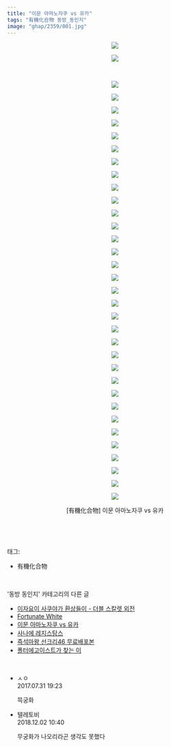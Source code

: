 ```yaml
---
title: "이문 아마노자쿠 vs 유카"
tags: "有機化合物 동방_동인지"
image: "ghap/2359/001.jpg"
---
```

<div class="article">
<p style="text-align: center; clear: none; float: none;"><img src="{{ site.nasurl }}/ghap/2359/001.jpg"/></p>
<p style="text-align: center; clear: none; float: none;"><img src="{{ site.nasurl }}/ghap/2359/002.jpg"/></p>
<p style="text-align: center; clear: none; float: none;"><br/></p>
<p style="text-align: center; clear: none; float: none;"><img src="{{ site.nasurl }}/ghap/2359/003.jpg"/></p>
<p style="text-align: center; clear: none; float: none;"><img src="{{ site.nasurl }}/ghap/2359/004.jpg"/></p>
<p style="text-align: center; clear: none; float: none;"><img src="{{ site.nasurl }}/ghap/2359/005.jpg"/></p>
<p style="text-align: center; clear: none; float: none;"><img src="{{ site.nasurl }}/ghap/2359/006.jpg"/></p>
<p style="text-align: center; clear: none; float: none;"><img src="{{ site.nasurl }}/ghap/2359/007.jpg"/></p>
<p style="text-align: center; clear: none; float: none;"><img src="{{ site.nasurl }}/ghap/2359/008.jpg"/></p>
<p style="text-align: center; clear: none; float: none;"><img src="{{ site.nasurl }}/ghap/2359/009.jpg"/></p>
<p style="text-align: center; clear: none; float: none;"><img src="{{ site.nasurl }}/ghap/2359/010.jpg"/></p>
<p style="text-align: center; clear: none; float: none;"><img src="{{ site.nasurl }}/ghap/2359/011.jpg"/></p>
<p style="text-align: center; clear: none; float: none;"><img src="{{ site.nasurl }}/ghap/2359/012.jpg"/></p>
<p style="text-align: center; clear: none; float: none;"><img src="{{ site.nasurl }}/ghap/2359/013.jpg"/></p>
<p style="text-align: center; clear: none; float: none;"><img src="{{ site.nasurl }}/ghap/2359/014.jpg"/></p>
<p style="text-align: center; clear: none; float: none;"><img src="{{ site.nasurl }}/ghap/2359/015.jpg"/></p>
<p style="text-align: center; clear: none; float: none;"><img src="{{ site.nasurl }}/ghap/2359/016.jpg"/></p>
<p style="text-align: center; clear: none; float: none;"><img src="{{ site.nasurl }}/ghap/2359/017.jpg"/></p>
<p style="text-align: center; clear: none; float: none;"><img src="{{ site.nasurl }}/ghap/2359/018.jpg"/></p>
<p style="text-align: center; clear: none; float: none;"><img src="{{ site.nasurl }}/ghap/2359/019.jpg"/></p>
<p style="text-align: center; clear: none; float: none;"><img src="{{ site.nasurl }}/ghap/2359/020.jpg"/></p>
<p style="text-align: center; clear: none; float: none;"><img src="{{ site.nasurl }}/ghap/2359/021.jpg"/></p>
<p style="text-align: center; clear: none; float: none;"><img src="{{ site.nasurl }}/ghap/2359/022.jpg"/></p>
<p style="text-align: center; clear: none; float: none;"><img src="{{ site.nasurl }}/ghap/2359/023.jpg"/></p>
<p style="text-align: center; clear: none; float: none;"><img src="{{ site.nasurl }}/ghap/2359/024.jpg"/></p>
<p style="text-align: center; clear: none; float: none;"><img src="{{ site.nasurl }}/ghap/2359/025.jpg"/></p>
<p style="text-align: center; clear: none; float: none;"><img src="{{ site.nasurl }}/ghap/2359/026.jpg"/></p>
<p style="text-align: center; clear: none; float: none;"><img src="{{ site.nasurl }}/ghap/2359/027.jpg"/></p>
<p style="text-align: center; clear: none; float: none;"><img src="{{ site.nasurl }}/ghap/2359/028.jpg"/></p>
<p style="text-align: center; clear: none; float: none;"><img src="{{ site.nasurl }}/ghap/2359/029.jpg"/></p>
<p style="text-align: center; clear: none; float: none;"><img src="{{ site.nasurl }}/ghap/2359/030.jpg"/></p>
<p style="text-align: center; clear: none; float: none;"><img src="{{ site.nasurl }}/ghap/2359/031.jpg"/></p>
<p style="text-align: center; clear: none; float: none;"><img src="{{ site.nasurl }}/ghap/2359/032.jpg"/></p>
<p style="text-align: center; clear: none; float: none;"><img src="{{ site.nasurl }}/ghap/2359/033.jpg"/></p>
<p style="text-align: center; clear: none; float: none;"><img src="{{ site.nasurl }}/ghap/2359/034.jpg"/></p>
<p style="text-align: center; clear: none; float: none;"><img src="{{ site.nasurl }}/ghap/2359/035.jpg"/></p>
<p style="text-align: center; clear: none; float: none;">[有機化合物] 이문 아마노자쿠 vs 유카</p>
<p><br/></p>
</div><br/>
<div class="tagTrail">
<p>태그: </p>
<ul>
<li>有機化合物</li>
</ul>
</div><br/>
<div class="another">
<p>'동방 동인지' 카테고리의 다른 글</p>
<ul>
<li><a href="/2016-09-27-ghap_2361">이자요이 사쿠야가 환상들이 - 더블 스칼렛 외전</a></li>
<li><a href="/2016-09-27-ghap_2360">Fortunate White</a></li>
<li><a href="/2016-09-27-ghap_2359">이문 아마노자쿠 vs 유카</a></li>
<li><a href="/2016-09-27-ghap_2358">사나에 레지스탕스</a></li>
<li><a href="/2016-09-27-ghap_2357">즉석마왕 선크리46 무료배포본</a></li>
<li><a href="/2016-09-27-ghap_2356">폴터에고이스트가 찾는 이</a></li>
</ul>
</div><br/>
<div class="cb_module cb_fluid">
<div class="cb_wrt cb_profile">
<div class="comment">
<ul>
<li class="cb_thumb_off" id="comment15048426">
<div class="cb_comment_area">
<div class="cb_info_area">
<div class="cb_section">
<span class="cb_nick_name">ㅅㅇ</span>
</div>
<div class="cb_section">
<span class="cb_date">2017.07.31 19:23 </span>
</div>
</div>
<div class="cb_dsc_comment">
<p class="cb_dsc">
											믁궁화
										</p>
</div>
</div></li>
<li class="cb_thumb_off" id="comment15381258">
<div class="cb_comment_area">
<div class="cb_info_area">
<div class="cb_section">
<span class="cb_nick_name">텔레토비</span>
</div>
<div class="cb_section">
<span class="cb_date">2018.12.02 10:40 </span>
</div>
</div>
<div class="cb_dsc_comment">
<p class="cb_dsc">
											무궁화가 나오리라곤 생각도 못했다
										</p>
</div>
</div></li>
</ul>
</div>
</div><!-- commentList close -->
</div><br/>
